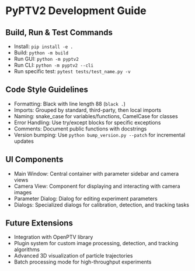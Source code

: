 # PyPTV2 Development Guide

## Build, Run & Test Commands
- Install: `pip install -e .`
- Build: `python -m build`
- Run GUI: `python -m pyptv2`
- Run CLI: `python -m pyptv2 --cli`
- Run specific test: `pytest tests/test_name.py -v`

## Code Style Guidelines
- Formatting: Black with line length 88 (`black .`)
- Imports: Grouped by standard, third-party, then local imports
- Naming: snake_case for variables/functions, CamelCase for classes
- Error Handling: Use try/except blocks for specific exceptions
- Comments: Document public functions with docstrings
- Version bumping: Use `python bump_version.py --patch` for incremental updates

## UI Components
- Main Window: Central container with parameter sidebar and camera views
- Camera View: Component for displaying and interacting with camera images
- Parameter Dialog: Dialog for editing experiment parameters
- Dialogs: Specialized dialogs for calibration, detection, and tracking tasks

## Future Extensions
- Integration with OpenPTV library
- Plugin system for custom image processing, detection, and tracking algorithms
- Advanced 3D visualization of particle trajectories
- Batch processing mode for high-throughput experiments
